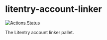 # litentry-account-linker
[![Actions Status](https://github.com/litentry/litentry-account-linker/workflows/Rust/badge.svg)](https://github.com/litentry/litentry-account-linker/actions)

The Litentry account linker pallet.
